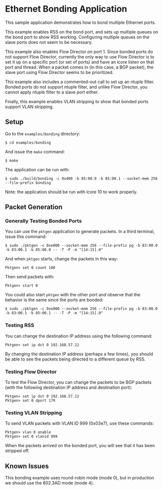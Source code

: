 # Ethernet Bonding Application

This sample application demonstrates how to bond multiple Ethernet ports.

This example enables RSS on the bond port, and sets up multiple queues on the bond port to show RSS working. Configuring multiple queues on the slave ports does not seem to be necessary.

This example also enables Flow Director on port 1. Since bonded ports do not support Flow Director, currently the only way to use Flow Director is to set it up on a specific port (or set of ports) and have an lcore listen on that port and thread. When a packet comes in (in this case, a BGP packet), the slave port using Flow Director seems to be prioritized.

This example also includes a commented-out call to set up an ntuple filter. Bonded ports do not support ntuple filter, and unlike Flow Director, you cannot apply ntuple filter to a slave port either.

Finally, this example enables VLAN stripping to show that bonded ports support VLAN stripping.

## Setup

Go to the `examples/bonding` directory:

    $ cd examples/bonding

And issue the `make` command:

    $ make

The application can be run with:

    $ sudo ./build/bonding -c 0x400 -b 85:00.0 -b 85:00.1 --socket-mem 256 --file-prefix bonding

Note: the application should be run with lcore 10 to work properly.

## Packet Generation

### Generally Testing Bonded Ports

You can use the `pktgen` application to generate packets. In a third terminal, issue this command:

    $ sudo ./pktgen -c 0xe000 --socket-mem 256 --file-prefix pg -b 83:00.0 -b 83:00.1 -b 85:00.0 -- -T -P -m "[14:15].0"

And when `pktgen` starts, change the packets in this way:

    Pktgen> set 0 count 100

Then send packets with:

    Pktgen> start 0

You could also start `pktgen` with the other port and observe that the behavior is the same since the ports are bonded:

    $ sudo ./pktgen -c 0xe000 --socket-mem 256 --file-prefix pg -b 83:00.0 -b 83:00.1 -b 85:00.1 -- -T -P -m "[14:15].0"

### Testing RSS

You can change the destination IP address using the following command:

    Pktgen> set ip dst 0 192.168.57.12

By changing the destination IP address (perhaps a few times), you should be able to see the packets being directed to a different queue by RSS.

### Testing Flow Director

To test the Flow Director, you can change the packets to be BGP packets (with the following destination IP address and destination port):

    Pktgen> set ip dst 0 192.168.57.12
    Pktgen> set 0 dport 179

### Testing VLAN Stripping

To send VLAN packets with VLAN ID 999 (0x03e7), use these commands:

    Pktgen> vlan 0 enable
    Pktgen> set 0 vlanid 999

When the packets arrived on the bonded port, you will see that it has been stripped off.

## Known Issues

This bonding example uses round-robin mode (mode 0), but in production we should use the 802.3AD mode (mode 4).
